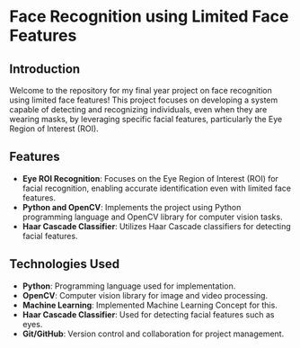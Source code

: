 # Face Recognition using Limited Face Features

## Introduction
Welcome to the repository for my final year project on face recognition using limited face features! This project focuses on developing a system capable of detecting and recognizing individuals, even when they are wearing masks, by leveraging specific facial features, particularly the Eye Region of Interest (ROI).

## Features
- **Eye ROI Recognition**: Focuses on the Eye Region of Interest (ROI) for facial recognition, enabling accurate identification even with limited face features.
- **Python and OpenCV**: Implements the project using Python programming language and OpenCV library for computer vision tasks.
- **Haar Cascade Classifier**: Utilizes Haar Cascade classifiers for detecting facial features.

## Technologies Used
- **Python**: Programming language used for implementation.
- **OpenCV**: Computer vision library for image and video processing.
- **Machine Learning**: Implemented Machine Learning Concept for this.
- **Haar Cascade Classifier**: Used for detecting facial features such as eyes.
- **Git/GitHub**: Version control and collaboration for project management.
